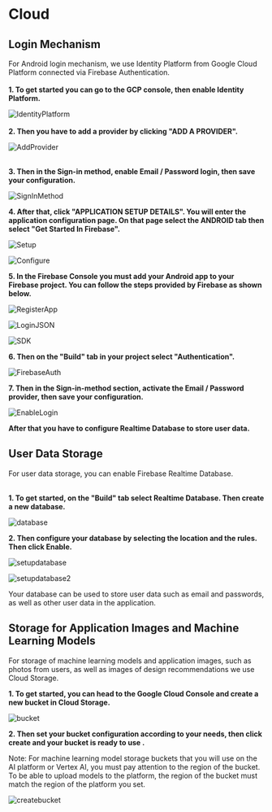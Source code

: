 # Cloud

## Login Mechanism

For Android login mechanism, we use Identity Platform from Google Cloud Platform connected via Firebase Authentication. <br/><br/>
**1. To get started you can go to the GCP console, then enable Identity Platform.**

![IdentityPlatform](https://i.ibb.co/ZmYkPTJ/Identity-Platform.png)
<br/><br/>
**2. Then you have to add a provider by clicking "ADD A PROVIDER".**

![AddProvider](https://i.ibb.co/61q7pcw/add-provider.png)
<br/><br/>

**3. Then in the Sign-in method, enable Email / Password login, then save your configuration.**

![SignInMethod](https://i.ibb.co/r4dVYXJ/Sign-in-method.png)

**4. After that, click "APPLICATION SETUP DETAILS". You will enter the application configuration page. On that page select the ANDROID tab then select "Get Started In Firebase".**


![Setup](https://i.ibb.co/Y2xWWNP/Setup-detail.png)

![Configure](https://i.ibb.co/Nx3wrzP/Configure.png)

**5. In the Firebase Console you must add your Android app to your Firebase project. You can follow the steps provided by Firebase as shown below.**

![RegisterApp](https://i.ibb.co/2nPKGnG/Register-APP.png)

![LoginJSON](https://i.ibb.co/mJ9k1rG/download-JSON-login.png)

![SDK](https://i.ibb.co/fnR9GwL/add-SDK.png)

**6. Then on the "Build" tab in your project select "Authentication".**

![FirebaseAuth](https://i.ibb.co/mDF3kzQ/Firebase-Auth.png)

**7. Then in the Sign-in-method section, activate the Email / Password provider, then save your configuration.**

![EnableLogin](https://i.ibb.co/Byp6QVv/Enable-Email.png)

**After that you have to configure Realtime Database to store user data.**


## User Data Storage

For user data storage, you can enable Firebase Realtime Database. <br/><br/>

**1. To get started, on the "Build" tab select Realtime Database. Then create a new database.**

![database](https://i.ibb.co/Ksypx1w/Realtime-Database.png)

**2. Then configure your database by selecting the location and the rules. Then click Enable.**

![setupdatabase](https://i.ibb.co/kg5zhrM/Setup-Database.png)

![setupdatabase2](https://i.ibb.co/FxJc1NH/Setup-Database-2.png)

Your database can be used to store user data such as email and passwords, as well as other user data in the application.

## Storage for Application Images and Machine Learning Models

For storage of machine learning models and application images, such as photos from users, as well as images of design recommendations we use Cloud Storage.

**1. To get started, you can head to the Google Cloud Console and create a new bucket in Cloud Storage.**

![bucket](https://i.ibb.co/z4879ct/bucket.png)

**2. Then set your bucket configuration according to your needs, then click create and your bucket is ready to use .**

Note: For machine learning model storage buckets that you will use on the AI platform or Vertex AI, you must pay attention to the region of the bucket. To be able to upload models to the platform, the region of the bucket must match the region of the platform you set.

![createbucket](https://i.ibb.co/jLzbj4k/create-bucket.png)




